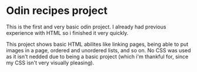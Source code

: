 # Odin recipes project

This is the first and very basic odin project. I already had previous experience with HTML so i finished it very quickly.

This project shows basic HTML abilites like linking pages, being able to put images in a page, ordered and unordered lists, and so on. No CSS was used as it isn't nedded due to being a basic project (which i'm thankful for, since my CSS isn't very visually pleasing).
